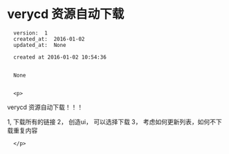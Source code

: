 
  # verycd 资源自动下载

      version:  1
      created_at:  2016-01-02
      updated_at:  None

      created at 2016-01-02 10:54:36 


      None


      <p>
      
verycd 资源自动下载！！！



1, 下载所有的链接
2， 创造ui， 可以选择下载
3， 考虑如何更新列表，如何不下载重复内容

      </p>

  